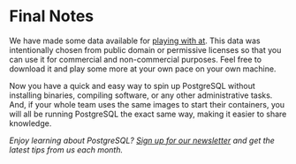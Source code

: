 # Final Notes 

We have made some data available for [playing with at](https://github.com/CrunchyData/crunchy-demo-data/releases/tag/v0.4). This data was intentionally chosen 
from public domain or permissive licenses so that you can use it for commercial and non-commercial purposes. Feel free 
to download it and play some more at your own pace on your own machine.
  
Now you have a quick and easy way to spin up PostgreSQL without installing binaries, compiling software, or any other 
administrative tasks. And, if your whole team uses the same images to start their containers, you will all be running PostgreSQL
the exact same way, making it easier to share knowledge.

_Enjoy learning about PostgreSQL? [Sign up for our newsletter](https://www.crunchydata.com/newsletter/) and get the latest tips from us each month._